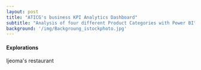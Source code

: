 ```yaml
---
layout: post
title: "ATICG's business KPI Analytics Dashboard"
subtitle: "Analysis of four different Product Categories with Power BI"
background: '/img/Backgroung_istockphoto.jpg'
---
```



<h4>Explorations</h4>
<p>Ijeoma's restaurant</p>
